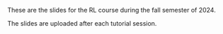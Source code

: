 These are the slides for the RL course during the fall semester of 2024.

The slides are uploaded after each tutorial session.
